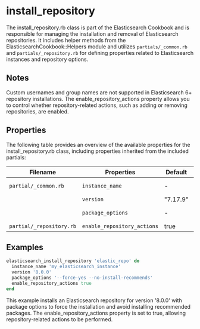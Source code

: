 # install_repository

The install_repository.rb class is part of the Elasticsearch Cookbook and is responsible for managing the installation and removal of Elasticsearch repositories. It includes helper methods from the ElasticsearchCookbook::Helpers module and utilizes `partials/_common.rb` and `partials/_repository.rb` for defining properties related to Elasticsearch instances and repository options.

## Notes

Custom usernames and group names are not supported in Elasticsearch 6+ repository installations. The enable_repository_actions property allows you to control whether repository-related actions, such as adding or removing repositories, are enabled.

## Properties

The following table provides an overview of the available properties for the install_repository.rb class, including properties inherited from the included partials:

| Filename                 | Properties                  | Default  | Example Values                               |
|--------------------------|-----------------------------|----------|----------------------------------------------|
| `partial/_common.rb`     | `instance_name`             | -        | "elasticsearch", "my_elasticsearch_instance" |
|                          | `version`                   | "7.17.9" | "7.17.9", "8.0.0"                            |
|                          | `package_options`           | -        | "--force-yes", "--no-install-recommends"     |
| `partial/_repository.rb` | `enable_repository_actions` | true     | true, false                                  |

## Examples

```ruby
elasticsearch_install_repository 'elastic_repo' do
  instance_name 'my_elasticsearch_instance'
  version '8.0.0'
  package_options '--force-yes --no-install-recommends'
  enable_repository_actions true
end
```

This example installs an Elasticsearch repository for version '8.0.0' with package options to force the installation and avoid installing recommended packages. The enable_repository_actions property is set to true, allowing repository-related actions to be performed.

